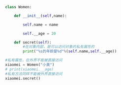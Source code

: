 
<BlogInfo title="16.私有属性和方法" author="白日梦想猿" pv=0 read_times=0 pre_cost_time=0分14秒 category="面向对象" tag_list="['面向对象']" create_time="2020.02.25 16:59:54" update_time="2022.03.26 11:00:00" />

```python
class Women:

    def __init__(self,name):

        self.name = name

        self.__age = 20

    def secret(self):
        #在对象内部，是可以访问对象的私有属性的
        print("%s的年龄是%d"%(self.name,self.__age))

#私有属性，在外界不能被直接访问
xiaomei = Women("小美")
# print(xiaomei.__age)
#私有方法同样不能被外界直接访问
xiaomei.secret()
```
